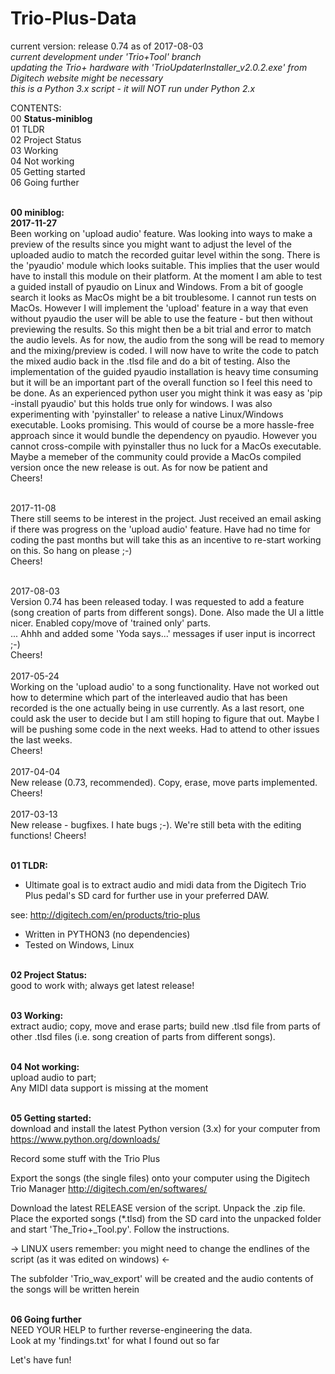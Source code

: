 # Trio-Plus-Data
current version: release 0.74 as of 2017-08-03<br>
<i> current development under 'Trio+Tool' branch</i><br>
<i> updating the Trio+ hardware with 'TrioUpdaterInstaller_v2.0.2.exe' from Digitech website might be necessary</i><br>
<i> this is a Python 3.x script - it will NOT run under Python 2.x </i>

CONTENTS:<br>
00 <b>Status-miniblog<br></b>
01 TLDR<br>
02 Project Status<br>
03 Working<br>
04 Not working<br>
05 Getting started<br>
06 Going further<br>

<br><b>00 miniblog:</b><br>
<b>2017-11-27</b><br>
Been working on 'upload audio' feature. Was looking into ways to make a preview of the results since you might want to adjust the level of the uploaded audio to match the recorded guitar level within the song. There is the 'pyaudio' module which looks suitable. This implies that the user would have to install this module on their platform. At the moment I am able to test a guided install of pyaudio on Linux and Windows. From a bit of google search it looks as MacOs might be a bit troublesome. I cannot run tests on MacOs. However I will implement the 'upload' feature in a way that even without pyaudio the user will be able to use the feature - but then without previewing the results. So this might then be a bit trial and error to match the audio levels. As for now, the audio from the song will be read to memory and the mixing/preview is coded. I will now have to write the code to patch the mixed audio back in the .tlsd file and do a bit of testing. Also the implementation of the guided pyaudio installation is heavy time consuming but it will be an important part of the overall function so I feel this need to be done. As an experienced python user you might think it was easy as 'pip -install pyaudio' but this holds true only for windows. I was also experimenting with 'pyinstaller' to release a native Linux/Windows executable. Looks promising. This would of course be a more hassle-free approach since it would bundle the dependency on pyaudio. However you cannot cross-compile with pyinstaller thus no luck for a MacOs executable. Maybe a memeber of the community could provide a MacOs compiled version once the new release is out. As for now be patient and<br>
Cheers!<br><br>

2017-11-08<br>
There still seems to be interest in the project. Just received an email asking if there was progress on the 'upload audio' feature. Have had no time for coding the past months but will take this as an incentive to re-start working on this. So hang on please ;-)<br>
Cheers!<br><br>

2017-08-03<br>
Version 0.74 has been released today. I was requested to add a feature (song creation of parts from different songs). Done. Also made the UI a little nicer. Enabled copy/move of 'trained only' parts.<br>... Ahhh and added some 'Yoda says...' messages if user input is incorrect ;-)<br>
Cheers!<br><br>
2017-05-24<br>
Working on the 'upload audio' to a song functionality. Have not worked out how to determine which part of the interleaved audio that has been recorded is the one actually being in use currently. As a last resort, one could ask the user to decide but I am still hoping to figure that out. Maybe I will be pushing some code in the next weeks. Had to attend to other issues the last weeks.<br>
Cheers!<br><br>
2017-04-04<br>
New release (0.73, recommended). Copy, erase, move parts implemented.<br>
Cheers!<br><br>
2017-03-13<br>
New release - bugfixes. I hate bugs ;-). We're still beta with the editing functions!
Cheers!<br>

<br><b>01 TLDR:</b><br>
* Ultimate goal is to extract audio and midi data from the Digitech Trio Plus pedal's SD card for further use in your preferred DAW.

see: http://digitech.com/en/products/trio-plus

* Written in PYTHON3 (no dependencies)
* Tested on Windows, Linux


<br><b>02 Project Status:</b><br>
good to work with; always get latest release!

<br><b>03 Working:</b><br>
extract audio; copy, move and erase parts; build new .tlsd file from parts of other .tlsd files (i.e. song creation of parts from different songs).<br>

<br><b>04 Not working:</b><br>
upload audio to part;<br>
Any MIDI data support is missing at the moment

<br><b>05 Getting started:</b><br>
download and install the latest Python version (3.x) for your computer from
https://www.python.org/downloads/

Record some stuff with the Trio Plus

Export the songs (the single files) onto your computer using the Digitech Trio Manager
http://digitech.com/en/softwares/

Download the latest RELEASE version of the script. Unpack the .zip file. Place the exported songs (*.tlsd) from the SD card into the unpacked folder and start 'The_Trio+_Tool.py'. Follow the instructions.

-> LINUX users remember: you might need to change the endlines of the script (as it was edited on windows) <-

The subfolder 'Trio_wav_export' will be created and the audio contents of the songs will be written herein

<br><b>06 Going further</b><br>
NEED YOUR HELP to further reverse-engineering the data.<br>
Look at my 'findings.txt' for what I found out so far

Let's have fun!
